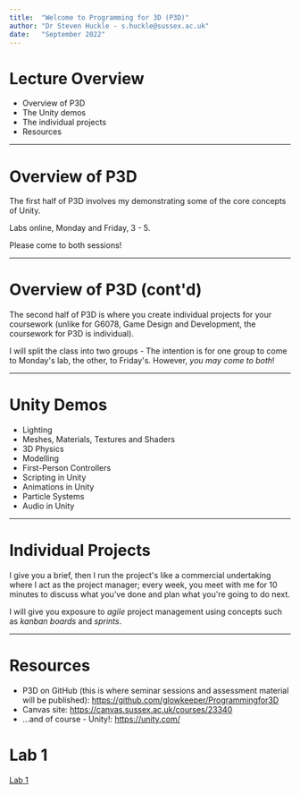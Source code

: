 ```yaml
---
title:  "Welcome to Programming for 3D (P3D)"
author: "Dr Steven Huckle - s.huckle@sussex.ac.uk"
date:   "September 2022"
---
```


# Lecture Overview

+ Overview of P3D
+ The Unity demos
+ The individual projects
+ Resources

- - -

# Overview of P3D

The first half of P3D involves my demonstrating some of the core concepts of Unity.

Labs online, Monday and Friday, 3 - 5.

Please come to both sessions!

- - -

# Overview of P3D (cont'd)

The second half of P3D is where you create individual projects for your coursework (unlike for G6078, Game Design and Development, the coursework for P3D is individual).

I will split the class into two groups - The intention is for one group to come to Monday's lab, the other, to Friday's. However, _you may come to both_!

- - -

# Unity Demos

+ Lighting
+ Meshes, Materials, Textures and Shaders
+ 3D Physics
+ Modelling
+ First-Person Controllers
+ Scripting in Unity
+ Animations in Unity
+ Particle Systems
+ Audio in Unity

- - -

# Individual Projects

I give you a brief, then I run the project's like a commercial undertaking where I act as the project manager; every week, you meet with me for 10 minutes to discuss what you've done and plan what you're going to do next.

I will give you exposure to _agile_ project management using concepts such as _kanban boards_ and _sprints_.

- - -

# Resources

+ P3D on GitHub (this is where seminar sessions and assessment material will be published): https://github.com/glowkeeper/Programmingfor3D
+ Canvas site: https://canvas.sussex.ac.uk/courses/23340
+ ...and of course - Unity!: https://unity.com/

# Lab 1

[Lab 1](https://github.com/glowkeeper/Programmingfor3D/blob/main/docs/labs/week1Session1.md)
